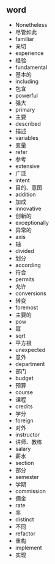 ## word

- Nonetheless
- 尽管如此
- familiar
- 亲切
- experience
- 经验
- fundamental
- 基本的
- including
- 包含
- powerful
- 强大
- primary
- 主要
- described
- 描述
- variables
- 变量
- refer
- 参考
- extensive
- 广泛
- intent
- 目的、意图
- addition
- 加成
- innovative
- 创新的
- exceptionally
- 异常的
- axis
- 轴
- divided
- 划分
- according
- 符合
- permits
- 允许
- conversions
- 转变
- foremost
- 主要的
- pow
- 幂
- sqrt
- 平方根
- unexpected
- 意外
- department
- 部门
- budget
- 预算
- course
- 课程
- credits
- 学分
- foreign
- 对外
- instructor
- 讲师、教练
- salary
- 薪水
- section
- 部分
- semester
- 学期
- commission
- 佣金
- rate
- 率
- distinct
- 不同
- refactor
- 重构
- implement
- 实现